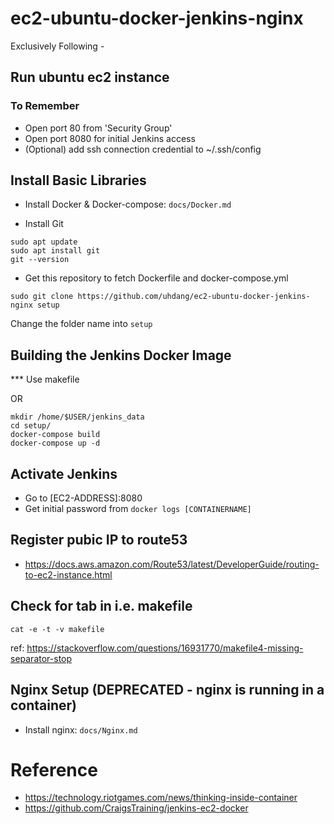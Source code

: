# ec2-ubuntu-docker-jenkins-nginx

Exclusively Following - 

## Run ubuntu ec2 instance

### To Remember
- Open port 80 from 'Security Group'
- Open port 8080 for initial Jenkins access
- (Optional) add ssh connection credential to ~/.ssh/config

## Install Basic Libraries

- Install Docker & Docker-compose: `docs/Docker.md`

- Install Git
```
sudo apt update
sudo apt install git
git --version
```

- Get this repository to fetch Dockerfile and docker-compose.yml
```
sudo git clone https://github.com/uhdang/ec2-ubuntu-docker-jenkins-nginx setup
```

Change the folder name into `setup`

## Building the Jenkins Docker Image

*** Use makefile

OR

```
mkdir /home/$USER/jenkins_data
cd setup/
docker-compose build
docker-compose up -d
```



## Activate Jenkins

- Go to [EC2-ADDRESS]:8080
- Get initial password from `docker logs [CONTAINERNAME]`



## Register pubic IP to route53

- https://docs.aws.amazon.com/Route53/latest/DeveloperGuide/routing-to-ec2-instance.html



## Check for tab in i.e. makefile
```commandline
cat -e -t -v makefile
```

ref: https://stackoverflow.com/questions/16931770/makefile4-missing-separator-stop



## Nginx Setup (DEPRECATED - nginx is running in a container)

- Install nginx: `docs/Nginx.md`








# Reference
- https://technology.riotgames.com/news/thinking-inside-container
- https://github.com/CraigsTraining/jenkins-ec2-docker
